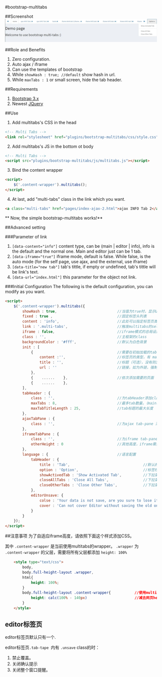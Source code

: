 #bootstrap-multitabs

##Screenshot
![Multi Tabs Screenshot](screenshot.jpg)

##Role and Benefits
1. Zero configuration.
2. Auto ajax / iframe
3. Can use the templates of bootstrap
4. While ``` showHash : true; //default ``` show hash in url. 
5. While ``` maxTabs : 1 ``` or small screen, hide the tab header.

##Requirements
1. [Bootstrap 3.x](http://getbootstrap.com/)
2. Newest [JQuery](http://jquery.com/)

##Use
1. Add multitabs's CSS in the head
```html
<!-- Multi Tabs -->
<link rel="stylesheet" href="plugins/bootstrap-multitabs/css/style.css">
```

2. Add multitabs's JS in the bottom ot body
```html
<!-- Multi Tabs -->
<script src="plugins/bootstrap-multitabs/js/multitabs.js"></script>
```

3. Bind the content wrapper
```html
<script>
    $('.content-wrapper').multitabs();
</script>
```

4. At last, add "multi-tabs" class in the link which you want.
```html
<a class="multi-tabs" href="pages/index-ajax-2.html">ajax INFO Tab 2</a>
```

** Now, the simple bootstrap-multitabs works!**


##Advanced setting

###Parameter of link
1. ```[data-content="info"]``` content type, can be (main | editor | info), info is the default and the normal one. Main and editor just can be 1 tab.
2. ```[data-iframe="true"]``` iframe mode, default is false. While false, is the auto mode (for the self page, use ajax, and the external, use iframe)
3. ```[data-title="new tab"]``` tab's tittle, if empty or undefined, tab's tittle will be link's text.
4. ```[data-url="index.html"]``` this parameter for the object not link.

###Initial Configuration
The following is the default configuration, you can modify as you want.
```html
<script>
    $('.content-wrapper').multitabs({
        showHash : true,                            //当值为true时，显示URL的hash，避免误按F5或者刷新的页面丢失，不过需要注意URL栏参数的泄露。
        fixed : true ,                              //固定标签头列表
        content : 'info',                           //此处可以指定标签页类型名称，一般不需要修改。
        link : '.multi-tabs',                       //触发multitabs的selector text，注意需要有".","#"等
        iframe : false,                             //iframe模式的总局设置。当值为false的时候，为智能模式，自动判断（内网用ajax，外网用iframe）。缺省为false。
        class : '',                                 //主框架的class
        backgroundColor : '#fff',                   //默认为白色背景
        init : [
            {                                       //需要在初始加载的tab
                content :'',                        //标签页的类型，有 main | info | editor
                title : '',                         //标题（可选），没有则显示网址
                url : ''                            //链接，如为外链，强制为info页
            }, 
            {    ......    },                       //依次添加需要的页面
            {    ......    },
        ],       
        tabHeader : {
            class : '',                             //为tabHeader添加class
            maxTabs : 8,                            //最多tab数量。（main和editor不计算在内)
            maxTabTitleLength : 25,                 //tab标题的最大长度
        },
        ajaxTabPane : {
            class : '',                             //为ajax tab-pane 添加class
        },
        iframeTabPane : {
            class : '',                             //为iframe tab-pane 添加class
            otherHeight : 0                         //其他高度，iframe需要剔除的高度，如footer
        },
        language : {                                //语言配置
            tabHeader : {
                title : 'Tab',                                  //默认的标签页名称
                option : 'Option',                              //标签栏的下拉菜单名称
                showActivedTab : 'Show Activated Tab',          //下拉菜单的显示激活页面
                closeAllTabs : 'Close All Tabs',                //下拉菜单的关闭所有页面
                closeOtherTabs : 'Close Other Tabs',            //下拉菜单的关闭其他页面
            },
            editorUnsave: {
                colse : 'Your data is not save, are you sure to lose it?',   //关闭未保存editor标签页的警示
                cover : 'Can not cover Editor without saving the old one!'   //覆盖未保存editor标签页的警示
            }
        }
    });
</script>
```

##注意事项
为了自适应iframe高度，请依照下面这个样式添加CSS。

其中 ```.content-wrapper``` 是当前使用multitabs的wrapper。 ```.wrapper``` 为 ```.content-wrapper``` 的父层，需要将所有父层都添加 ```height: 100%```
```html
    <style type="text/css">
        body,
        body.full-height-layout .wrapper,
        html{
            height: 100%;
        }
        body.full-height-layout .content-wrapper{           //使用multitabs的wrapper
            height: calc(100% - 140px)                      //减去网页header和footer的高度，AdminLTE的为140px
        }
    </style>
```

## editor标签页
editor标签页默认只有一个.

editor标签页```.tab-tape ```内有 ``` .unsave ``` class的时：
1. 禁止覆盖。
2. 关闭确认提示
3. 关闭整个窗口提醒。